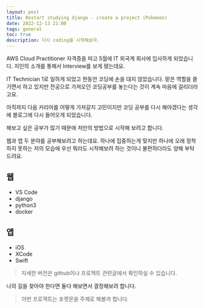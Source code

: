 ```yaml
---
layout: post
title: Restart studying django - create a project (Pokemon)
date: 2022-12-13 21:00
tags: general
toc: true
description: 다시 coding을 시작해보자.
---
```


AWS Cloud Practitioner 자격증을 따고 5월에 IT 외국계 회사에 입사하게 되었습니다.
지인의 소개를 통해서 Interview를 보게 됐는데요.

IT Technician 1로 일하게 되었고 한동안 코딩에 손을 대지 않았습니다.
맡은 역할을 즐기면서 하고 있지만 전공으로 가져오던 코딩공부를 놓는다는 것이 계속 마음에 걸리더라고요.

아직까지 다음 커리어를 어떻게 가져갈지 고민이지만
코딩 공부를 다시 해야겠다는 생각에 블로그에 다시 들어오게 되었습니다.

해보고 싶은 공부가 많기 때문에 저만의 방법으로 시작해 보려고 합니다.

웹과 앱 두 분야를 공부해보려고 하는데요. 하나에 집중하는게 맞지만 하나에 오래 정착하지 못하는 저의 모습에 우선 뭐라도 시작해보려 하는 것이니 불편하더라도 양해 부탁드려요.

## 웹
- VS Code
- django
- python3
- docker

## 앱
- iOS
- XCode
- Swift

> 자세한 버전은 github이나 프로젝트 관련글에서 확인하실 수 있습니다.

나의 길을 찾아야 한다면 둘다 해보면서 결정해보려 합니다.

> 이번 프로젝트는 포켓몬을 주제로 해볼까 합니다.